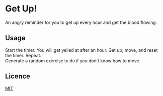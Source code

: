 # Get Up!

An angry reminder for you to get up every hour and get the blood flowing.

## Usage

Start the timer. You will get yelled at after an hour. Get up, move, and reset the timer. Repeat.\
Generate a random exercise to do if you don't know how to move.

## Licence
[MIT](https://choosealicense.com/licenses/mit/)
